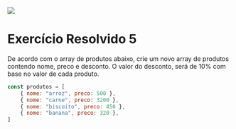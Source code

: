 ![](https://i.imgur.com/xG74tOh.png)

# Exercício Resolvido 5

De acordo com o array de produtos abaixo, crie um novo array de produtos contendo nome, preco e desconto. O valor do desconto, será de 10% com base no valor de cada produto.

```javascript
const produtos = [
    { nome: "arroz", preco: 500 },
    { nome: "carne", preco: 3200 },
    { nome: "biscoito", preco: 450 },
    { nome: "banana", preco: 320 },
]
```
